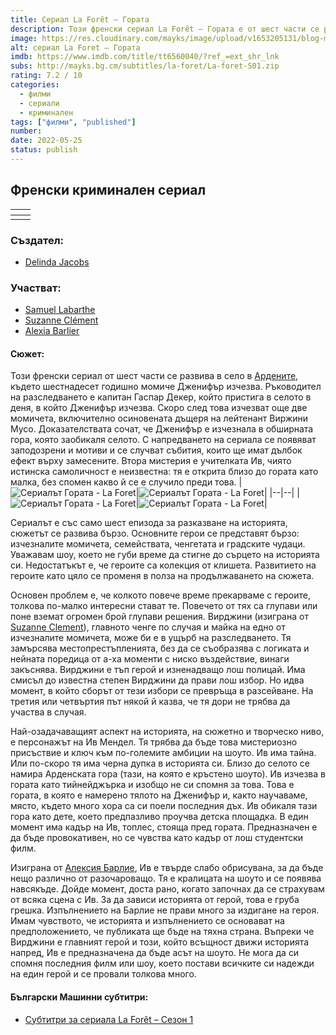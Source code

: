 ```yaml
---
title: Сериал La Forêt – Гората
description: Този френски сериал La Forêt – Гората е от шест части се развива в село в Ардените, където шестнадесет годишно момиче Дженифър изчезва.
image: https://res.cloudinary.com/mayks/image/upload/v1653205131/blog-mayks/movies/la-foret/la-foret-1_agt3xw_vrtcxp.webp
alt: сериал La Foret – Гората
imdb: https://www.imdb.com/title/tt6560040/?ref_=ext_shr_lnk
subs: http://mayks.bg.cm/subtitles/la-foret/La-foret-S01.zip
rating: 7.2 / 10
categories:
  - филми
  - сериали
  - криминален
tags: ["филми", "published"]
number:
date: 2022-05-25
status: publish
---
```


## Френски криминален сериал

| <article-image thumb="https://res.cloudinary.com/mayks/image/upload/c_scale,w_350/v1653205131/blog-mayks/movies/la-foret/la-foret-7_fxnlrd_ijw6vb.webp" src="https://res.cloudinary.com/mayks/image/upload/v1653205131/blog-mayks/movies/la-foret/la-foret-7_fxnlrd_ijw6vb.webp" alt="Сериалът Гората - La Foret"/></article-image> | <article-image thumb="https://res.cloudinary.com/mayks/image/upload/c_scale,w_350/v1653205131/blog-mayks/movies/la-foret/la-foret-5_ctgtgp_xa3ovi.webp" src="https://res.cloudinary.com/mayks/image/upload/v1653205131/blog-mayks/movies/la-foret/la-foret-5_ctgtgp_xa3ovi.webp" alt="Сериалът Гората - La Foret"/></article-image> |
|---------------------------------------------------------------------------------------------------------------------------------------------------------------------------------------------------------------------------------------------------------------------------------------------------------------------------------------------------------|----------------------------------------------------------------------------------------------------------------------------------------------------------------------------------------------------------------------------------------------------------------------------------------------------------------------------------------------------------|
| <article-image thumb="https://res.cloudinary.com/mayks/image/upload/c_scale,w_350/v1653205131/blog-mayks/movies/la-foret/la-foret-8_wsv7kh_stzfgc.webp" src="https://res.cloudinary.com/mayks/image/upload/v1653205131/blog-mayks/movies/la-foret/la-foret-8_wsv7kh_stzfgc.webp" alt="Сериалът Гората - La Foret"/></article-image> | <article-image thumb="https://res.cloudinary.com/mayks/image/upload/c_scale,w_350/v1653205131/blog-mayks/movies/la-foret/la-foret-6_ruiwcq_thsppj.webp" src="https://res.cloudinary.com/mayks/image/upload/v1653205131/blog-mayks/movies/la-foret/la-foret-6_ruiwcq_thsppj.webp" alt="Сериалът Гората - La Foret"/></article-image>  |  


### Създател:

- [Delinda Jacobs](https://www.imdb.com/name/nm3064398/?ref_=tt_ov_wr)

### Участват:

- [Samuel Labarthe](https://www.imdb.com/name/nm0479355/?ref_=tt_ov_st)
- [Suzanne Clément](https://www.imdb.com/name/nm0167501/?ref_=tt_ov_st)
- [Alexia Barlier](https://www.imdb.com/name/nm1715145/?ref_=tt_ov_st)

<div class="video">
  <video-player src="https://www.youtube.com/embed/0KGIwqRlgQ8" />
</div>

#### Сюжет:

Този френски сериал от шест части се развива в село в [Ардените](https://bg.wikipedia.org/wiki/%D0%90%D1%80%D0%B4%D0%B5%D0%BD%D0%B8), където шестнадесет годишно момиче Дженифър изчезва. Ръководител на разследването е капитан Гаспар Декер, който пристига в селото в деня, в който Дженифър изчезва. Скоро след това изчезват още две момичета, включително осиновената дъщеря на лейтенант Виржини Мусо. Доказателствата сочат, че Дженифър е изчезнала в обширната гора, която заобикаля селото. С напредването на сериала се появяват заподозрени и мотиви и се случват събития, които ще имат дълбок ефект върху замесените. Втора мистерия е учителката Ив, чиято истинска самоличност е неизвестна: тя е открита близо до гората като малка, без спомен какво й се е случило преди това.
|![Сериалът Гората - La Foret](https://res.cloudinary.com/mayks/image/upload/v1653205131/blog-mayks/movies/la-foret/la-foret-4_bqfrxb_wliyum.webp)|![Сериалът Гората - La Foret](https://res.cloudinary.com/mayks/image/upload/v1653205131/blog-mayks/movies/la-foret/la-foret-3_fyxbor_e9xezi.webp)|
|--|--|
|![Сериалът Гората - La Foret](https://res.cloudinary.com/mayks/image/upload/v1653205130/blog-mayks/movies/la-foret/la-foret-12_nxqcbk_a8h08g.webp)|![Сериалът Гората - La Foret](https://res.cloudinary.com/mayks/image/upload/v1653205130/blog-mayks/movies/la-foret/la-foret-10_z43oak_dtalxi.webp)|

Сериалът е със само шест епизода за разказване на историята, сюжетът се развива бързо. Основните герои се представят бързо: изчезналите момичета, семействата, ченгетата и градските чудаци. Уважавам шоу, което не губи време да стигне до сърцето на историята си. Недостатъкът е, че героите са колекция от клишета. Развитието на героите като цяло се променя в полза на продължаването на сюжета.

Основен проблем е, че колкото повече време прекарваме с героите, толкова по-малко интересни стават те. Повечето от тях са глупави или поне вземат огромен брой глупави решения. Вирджини (изиграна от [Suzanne Clеment](https://www.imdb.com/name/nm0167501/?ref_=tt_ov_st)), главното ченге по случая и майка на едно от изчезналите момичета, може би е в ущърб на разследването. Тя замърсява местопрестъпленията, без да се съобразява с логиката и нейната поредица от а-ха моменти с ниско въздействие, винаги закъснява. Вирджини е тъп герой и изненадващо лош полицай. Има смисъл до известна степен Вирджини да прави лош избор. Но идва момент, в който сборът от тези избори се превръща в разсейване. На третия или четвъртия път някой й казва, че тя дори не трябва да участва в случая.

Най-озадачаващият аспект на историята, на сюжетно и творческо ниво, е персонажът на Ив Мендел. Тя трябва да бъде това мистериозно присъствие и ключ към по-големите амбиции на шоуто. Ив има тайна. Или по-скоро тя има черна дупка в историята си. Близо до селото се намира Арденската гора (тази, на която е кръстено шоуто). Ив изчезва в гората като тийнейджърка и изобщо не си спомня за това. Това е гората, в която е намерено тялото на Дженифър и, както научаваме, място, където много хора са си поели последния дъх. Ив обикаля тази гора като дете, което предпазливо проучва детска площадка. В един момент има кадър на Ив, топлес, стояща пред гората. Предназначен е да бъде провокативен, но се чувства като кадър от лош студентски филм.

Изиграна от [Алексия Барлие](https://www.imdb.com/name/nm1715145/?ref_=tt_ov_st), Ив е твърде слабо обрисувана, за да бъде нещо различно от разочароващо. Тя е кралицата на шоуто и се появява навсякъде. Дойде момент, доста рано, когато започнах да се страхувам от всяка сцена с Ив. За да зависи историята от герой, това е груба грешка. Изпълнението на Барлие не прави много за издигане на героя. Имам чувството, че историята и изпълнението се основават на предположението, че публиката ще бъде на тяхна страна. Въпреки че Вирджини е главният герой и този, който всъщност движи историята напред, Ив е предназначена да бъде асът на шоуто. Не мога да си спомня последния филм или шоу, което постави всичките си надежди на един герой и се провали толкова много.

#### Български Машинни субтитри:

- [Субтитри за сериала La Forêt – Сезон 1](http://mayks.bg.cm/subtitles/la-foret/La-foret-S01.zip)

